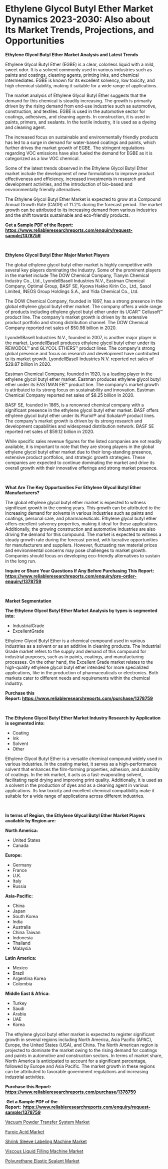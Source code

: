 <p><h1>Ethylene Glycol Butyl Ether Market Dynamics 2023-2030: Also about Its Market Trends, Projections, and Opportunities</h1></p><p><strong>Ethylene Glycol Butyl Ether Market Analysis and Latest Trends</strong></p>
<p><p>Ethylene Glycol Butyl Ether (EGBE) is a clear, colorless liquid with a mild, sweet odor. It is a solvent commonly used in various industries such as paints and coatings, cleaning agents, printing inks, and chemical intermediates. EGBE is known for its excellent solvency, low toxicity, and high chemical stability, making it suitable for a wide range of applications.</p><p>The market analysis of Ethylene Glycol Butyl Ether suggests that the demand for this chemical is steadily increasing. The growth is primarily driven by the rising demand from end-use industries such as automotive, construction, and textiles. EGBE is used in the automotive sector for coatings, adhesives, and cleaning agents. In construction, it is used in paints, primers, and sealants. In the textile industry, it is used as a dyeing and cleaning agent.</p><p>The increased focus on sustainable and environmentally friendly products has led to a surge in demand for water-based coatings and paints, which further drives the market growth of EGBE. The stringent regulations regarding VOC emissions have also fueled the demand for EGBE as it is categorized as a low VOC chemical.</p><p>Some of the latest trends observed in the Ethylene Glycol Butyl Ether market include the development of new formulations to improve product effectiveness and efficiency, increased investments in research and development activities, and the introduction of bio-based and environmentally friendly alternatives.</p><p>The Ethylene Glycol Butyl Ether Market is expected to grow at a Compound Annual Growth Rate (CAGR) of 11.2% during the forecast period. The market growth can be attributed to its increasing demand from various industries and the shift towards sustainable and eco-friendly products.</p></p>
<p><strong>Get a Sample PDF of the Report:&nbsp; <a href="https://www.reliableresearchreports.com/enquiry/request-sample/1378759">https://www.reliableresearchreports.com/enquiry/request-sample/1378759</a></strong></p>
<p>&nbsp;</p>
<p><strong>Ethylene Glycol Butyl Ether Major Market Players</strong></p>
<p><p>The global ethylene glycol butyl ether market is highly competitive with several key players dominating the industry. Some of the prominent players in the market include The DOW Chemical Company, Tianyin Chemical Industry Co., Ltd., LyondellBasell Industries N.V., Eastman Chemical Company, Optimal Group, BASF SE, Kyowa Hakko Kirin Co., Ltd., Sasol Limited, INEOS Group Holdings S.A., and Yida Chemical Co., Ltd.</p><p>The DOW Chemical Company, founded in 1897, has a strong presence in the global ethylene glycol butyl ether market. The company offers a wide range of products including ethylene glycol butyl ether under its UCAR™ Cellusoft™ product line. The company's market growth is driven by its extensive product portfolio and strong distribution channel. The DOW Chemical Company reported net sales of $50.98 billion in 2020.</p><p>LyondellBasell Industries N.V., founded in 2007, is another major player in the market. LyondellBasell produces ethylene glycol butyl ether under its REWODOL™ and GLYCOL ETHERS™ product lines. The company's strong global presence and focus on research and development have contributed to its market growth. LyondellBasell Industries N.V. reported net sales of $29.87 billion in 2020.</p><p>Eastman Chemical Company, founded in 1920, is a leading player in the ethylene glycol butyl ether market. Eastman produces ethylene glycol butyl ether under its EASTMAN EB™ product line. The company's market growth is attributed to its strong focus on sustainability and innovation. Eastman Chemical Company reported net sales of $8.25 billion in 2020.</p><p>BASF SE, founded in 1865, is a renowned chemical company with a significant presence in the ethylene glycol butyl ether market. BASF offers ethylene glycol butyl ether under its Pluriol® and Sokalan® product lines. The company's market growth is driven by its strong research and development capabilities and widespread distribution network. BASF SE reported net sales of $59.12 billion in 2020.</p><p>While specific sales revenue figures for the listed companies are not readily available, it is important to note that they are strong players in the global ethylene glycol butyl ether market due to their long-standing presence, extensive product portfolios, and strategic growth strategies. These companies are expected to continue dominating the market and drive its overall growth with their innovative offerings and strong market presence.</p></p>
<p>&nbsp;</p>
<p><strong>What Are The Key Opportunities For Ethylene Glycol Butyl Ether Manufacturers?</strong></p>
<p><p>The global ethylene glycol butyl ether market is expected to witness significant growth in the coming years. This growth can be attributed to the increasing demand for solvents in various industries such as paints and coatings, personal care, and pharmaceuticals. Ethylene glycol butyl ether offers excellent solvency properties, making it ideal for these applications. Additionally, the growing construction and automotive industries are also driving the demand for this compound. The market is expected to witness a steady growth rate during the forecast period, with lucrative opportunities for manufacturers and suppliers. However, fluctuating raw material prices and environmental concerns may pose challenges to market growth. Companies should focus on developing eco-friendly alternatives to sustain in the long run.</p></p>
<p><strong>Inquire or Share Your Questions If Any Before Purchasing This Report: <a href="https://www.reliableresearchreports.com/enquiry/pre-order-enquiry/1378759">https://www.reliableresearchreports.com/enquiry/pre-order-enquiry/1378759</a></strong></p>
<p>&nbsp;</p>
<p><strong>Market Segmentation</strong></p>
<p><strong>The Ethylene Glycol Butyl Ether Market Analysis by types is segmented into:</strong></p>
<p><ul><li>IndustrialGrade</li><li>ExcellentGrade</li></ul></p>
<p><p>Ethylene Glycol Butyl Ether is a chemical compound used in various industries as a solvent or as an additive in cleaning products. The Industrial Grade market refers to the supply and demand of this compound for industrial purposes, such as in paints, coatings, and manufacturing processes. On the other hand, the Excellent Grade market relates to the high-quality ethylene glycol butyl ether intended for more specialized applications, like in the production of pharmaceuticals or electronics. Both markets cater to different needs and requirements within the chemical industry.</p></p>
<p><strong>Purchase this Report:&nbsp;<a href="https://www.reliableresearchreports.com/purchase/1378759">https://www.reliableresearchreports.com/purchase/1378759</a></strong></p>
<p>&nbsp;</p>
<p><strong>The Ethylene Glycol Butyl Ether Market Industry Research by Application is segmented into:</strong></p>
<p><ul><li>Coating</li><li>Ink</li><li>Solvent</li><li>Other</li></ul></p>
<p><p>Ethylene Glycol Butyl Ether is a versatile chemical compound widely used in various industries. In the coating market, it serves as a high-performance solvent that enhances the film-forming properties, adhesion, and durability of coatings. In the ink market, it acts as a fast-evaporating solvent, facilitating rapid drying and improving print quality. Additionally, it is used as a solvent in the production of dyes and as a cleaning agent in various applications. Its low toxicity and excellent chemical compatibility make it suitable for a wide range of applications across different industries.</p></p>
<p>&nbsp;</p>
<p><strong>In terms of Region, the Ethylene Glycol Butyl Ether Market Players available by Region are:</strong></p>
<p>
    <p> <strong> North America: </strong>
        <ul>
            <li>United States</li>
            <li>Canada</li>
        </ul>
        </p> 
    <p> <strong> Europe: </strong>
        <ul>
            <li>Germany</li>
            <li>France</li>
            <li>U.K.</li>
            <li>Italy</li>
            <li>Russia</li>
        </ul>
        </p> 
    <p> <strong> Asia-Pacific: </strong>
        <ul>
            <li>China</li>
            <li>Japan</li>
            <li>South Korea</li>
            <li>India</li>
            <li>Australia</li>
            <li>China Taiwan</li>
            <li>Indonesia</li>
            <li>Thailand</li>
            <li>Malaysia</li>
        </ul>
        </p> 
    <p> <strong> Latin America: </strong>
        <ul>
            <li>Mexico</li>
            <li>Brazil</li>
            <li>Argentina Korea</li>
            <li>Colombia</li>
        </ul>
        </p> 
    <p> <strong> Middle East & Africa: </strong>
        <ul>
            <li>Turkey</li>
            <li>Saudi</li>
            <li>Arabia</li>
            <li>UAE</li>
            <li>Korea</li>
        </ul>
    </p>
    </p>
<p><p>The ethylene glycol butyl ether market is expected to register significant growth in several regions including North America, Asia Pacific (APAC), Europe, the United States (USA), and China. The North American region is projected to dominate the market owing to the rising demand for coatings and paints in automotive and construction sectors. In terms of market share, North America is anticipated to account for a significant percentage, followed by Europe and Asia Pacific. The market growth in these regions can be attributed to favorable government regulations and increasing industrial activities.</p></p>
<p><strong>Purchase this Report: <a href="https://www.reliableresearchreports.com/purchase/1378759">https://www.reliableresearchreports.com/purchase/1378759</a></strong></p>
<p>&nbsp;<strong>Get a Sample PDF of the Report:&nbsp;&nbsp;<a href="https://www.reliableresearchreports.com/enquiry/request-sample/1378759">https://www.reliableresearchreports.com/enquiry/request-sample/1378759</a></strong></p>
<p><strong></strong></p>
<p><p><a href="https://medium.com/@sanjubabarp23/vacuum-powder-transfer-system-market-trends-and-market-analysis-forecasted-for-period-2023-2030-2809632a305d">Vacuum Powder Transfer System Market</a></p><p><a href="https://github.com/rahu1501/Market-Research-Report-List-1/blob/main/furoic-acid-market.md">Furoic Acid Market</a></p><p><a href="https://medium.com/@abhishekreliable23/shrink-sleeve-labeling-machine-market-insights-into-market-cagr-market-trends-and-growth-adc0f4f6c9c5">Shrink Sleeve Labeling Machine Market</a></p><p><a href="https://medium.com/@amrutreliable23/decoding-viscous-liquid-filling-machine-market-metrics-market-share-trends-and-growth-patterns-b5837335ddb2">Viscous Liquid Filling Machine Market</a></p><p><a href="https://github.com/rahu1503/Market-Research-Report-List-1/blob/main/polyurethane-elastic-sealant-market.md">Polyurethane Elastic Sealant Market</a></p></p>